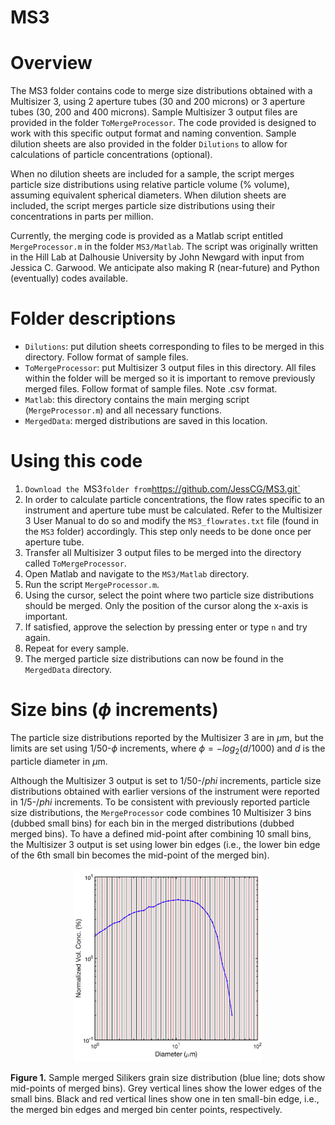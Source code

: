 MS3
===

# Overview
The MS3 folder contains code to merge size distributions obtained with a Multisizer 3, using 2 aperture tubes (30 and 200 microns) or 3 aperture tubes (30, 200 and 400 microns). Sample Multisizer 3 output files are provided in the folder `ToMergeProcessor`. The code provided is designed to work with this specific output format and naming convention. Sample dilution sheets are also provided in the folder `Dilutions` to allow for calculations of particle concentrations (optional).

When no dilution sheets are included for a sample, the script merges particle size distributions using relative particle volume (% volume), assuming equivalent spherical diameters. When dilution sheets are included, the script merges particle size distributions using their concentrations in parts per million.

Currently, the merging code is provided as a Matlab script entitled `MergeProcessor.m` in the folder `MS3/Matlab`. The script was originally written in the Hill Lab at Dalhousie University by John Newgard with input from Jessica C. Garwood. We anticipate also making R (near-future) and Python (eventually) codes available.

# Folder descriptions
- `Dilutions`: put dilution sheets corresponding to files to be merged in this directory. Follow format of sample files.
- `ToMergeProcessor`: put Multisizer 3 output files in this directory. All files within the folder will be merged so it is important to remove previously merged files. Follow format of sample files. Note .csv format.
- `Matlab`: this directory contains the main merging script (`MergeProcessor.m`) and all necessary functions.
- `MergedData`: merged distributions are saved in this location.


# Using this code
1. `Download the `MS3` folder from `https://github.com/JessCG/MS3.git` 
2. In order to calculate particle concentrations, the flow rates specific to an instrument and aperture tube must be calculated. Refer to the Multisizer 3 User Manual to do so and modify the `MS3_flowrates.txt` file (found in the `MS3` folder) accordingly. This step only needs to be done once per aperture tube.
3. Transfer all Multisizer 3 output files to be merged into the directory called `ToMergeProcessor`.
4. Open Matlab and navigate to the `MS3/Matlab` directory.
5. Run the script `MergeProcessor.m`.
6. Using the cursor, select the point where two particle size distributions should be merged. Only the position of the cursor along the x-axis is important.
7. If satisfied, approve the selection by pressing enter or type `n` and try again.
8. Repeat for every sample.
9. The merged particle size distributions can now be found in the `MergedData` directory.

# Size bins ($\phi$ increments)
The particle size distributions reported by the Multisizer 3 are in $\mu$m, but the limits are set using $1/50$-$\phi$ increments, where $\phi = -log_2(d/1000)$ and _d_ is the particle diameter in $\mu$m.

Although the Multisizer 3 output is set to $1/50$-$/phi$ increments, particle size distributions obtained with earlier versions of the instrument were reported in $1/5$-$/phi$ increments. To be consistent with previously reported particle size distributions, the `MergeProcessor` code  combines 10 Multisizer 3 bins (dubbed small bins) for each bin in the merged distributions (dubbed merged bins). To have a defined mid-point after combining 10 small bins, the Multisizer 3 output is set using lower bin edges (i.e., the lower bin edge of the 6th small bin becomes the mid-point of the merged bin).

<p align="center">
<img src="./.assets/img/MergedBins.png" alt="MergedBins" width="300"/>
</p>

**Figure 1.** Sample merged Silikers grain size distribution (blue line; dots show mid-points of merged bins). Grey vertical lines show the lower edges of the small bins. Black and red vertical lines show one in ten small-bin edge, i.e., the merged bin edges and merged bin center points, respectively.
